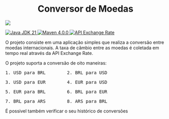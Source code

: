 <h1 align="center"> Conversor de Moedas </h1>
<p>
<img loading="plastic" src="http://img.shields.io/static/v1?label=STATUS&message=%20CONCLUIDO&color=GREEN&style=for-the-badge"/>
</p>
<a href="https://www.oracle.com/java/technologies/javase/jdk11-archive-downloads.html">
  <img src="https://img.shields.io/badge/Java%20JDK-21-orange.svg" alt="Java JDK 21">
</a>
<a href="https://maven.apache.org/">
  <img src="https://img.shields.io/badge/Maven-4.0.0-blue.svg" alt="Maven 4.0.0">
</a>
<a href="https://www.exchangerate-api.com/">
  <img src="https://img.shields.io/badge/API%20Used-Exchange%20Rate-orange.svg" alt="API Exchange Rate">
</a>

<p>O projeto consiste em uma aplicação simples que realiza a conversão entre moedas internacionais. A taxa de câmbio entre as moedas é coletada em tempo real através da API Exchange Rate.</p>
<p>O projeto suporta a conversão de oito maneiras: </p>
<pre>1. USD para BRL        2. BRL para USD</pre>
<pre>3. USD para EUR        4. EUR para USD</pre>
<pre>5. EUR para BRL        6. BRL para EUR</pre>
<pre>7. BRL para ARS        8. ARS para BRL</pre>
<p>É possivel também verificar o seu histórico de conversões</p>







